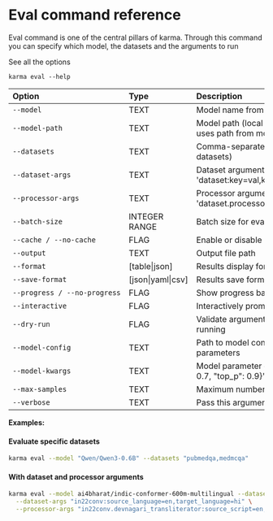 # Eval command reference

Eval command is one of the central pillars of karma. 
Through this command you can specify which model, the datasets and the arguments to run

See all the options
```
karma eval --help
```

| Option | Type | Description |
|:-------|:-----|:------------|
| <code style="white-space: nowrap">--model</code> | TEXT | Model name from registry (e.g., 'qwen', 'medgemma') [required] |
| <code style="white-space: nowrap">--model-path</code> | TEXT | Model path (local path or HuggingFace model ID). If not provided, uses path from model metadata |
| <code style="white-space: nowrap">--datasets</code> | TEXT | Comma-separated dataset names (default: evaluate on all datasets) |
| <code style="white-space: nowrap">--dataset-args</code> | TEXT | Dataset arguments in format 'dataset:key=val,key2=val2;dataset2:key=val' |
| <code style="white-space: nowrap">--processor-args</code> | TEXT | Processor arguments in format 'dataset.processor:key=val,key2=val2;dataset2.processor:key=val' |
| <code style="white-space: nowrap">--batch-size</code> | INTEGER RANGE | Batch size for evaluation [1<=x<=128] |
| <code style="white-space: nowrap">--cache / --no-cache</code> | FLAG | Enable or disable caching for evaluation |
| <code style="white-space: nowrap">--output</code> | TEXT | Output file path |
| <code style="white-space: nowrap">--format</code> | [table\|json] | Results display format |
| <code style="white-space: nowrap">--save-format</code> | [json\|yaml\|csv] | Results save format |
| <code style="white-space: nowrap">--progress / --no-progress</code> | FLAG | Show progress bars during evaluation |
| <code style="white-space: nowrap">--interactive</code> | FLAG | Interactively prompt for missing dataset arguments |
| <code style="white-space: nowrap">--dry-run</code> | FLAG | Validate arguments and show what would be evaluated without running |
| <code style="white-space: nowrap">--model-config</code> | TEXT | Path to model configuration file (JSON/YAML) with model-specific parameters |
| <code style="white-space: nowrap">--model-kwargs</code> | TEXT | Model parameter overrides as JSON string (e.g., '{"temperature": 0.7, "top_p": 0.9}') |
| <code style="white-space: nowrap">--max-samples</code> | TEXT | Maximum number of samples to use for evaluation |
| <code style="white-space: nowrap">--verbose</code> | TEXT | Pass this argument to have a verbose output |

**Examples:**

#### Evaluate specific datasets
```bash
karma eval --model "Qwen/Qwen3-0.6B" --datasets "pubmedqa,medmcqa"
```

#### With dataset and processor arguments
```bash
karma eval --model ai4bharat/indic-conformer-600m-multilingual --datasets "in22conv" \
  --dataset-args "in22conv:source_language=en,target_language=hi" \
  --processor-args "in22conv.devnagari_transliterator:source_script=en,target_script=hi"
```